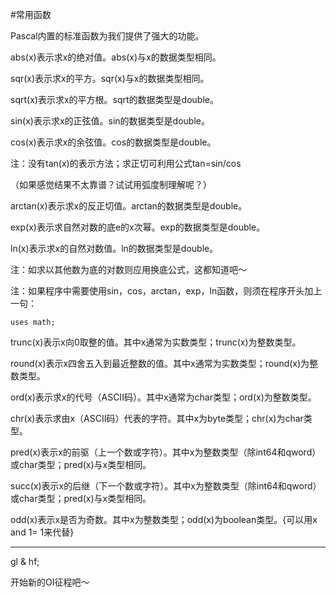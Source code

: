 #常用函数

Pascal内置的标准函数为我们提供了强大的功能。

abs(x)表示求x的绝对值。abs(x)与x的数据类型相同。

sqr(x)表示求x的平方。sqr(x)与x的数据类型相同。

sqrt(x)表示求x的平方根。sqrt的数据类型是double。

sin(x)表示求x的正弦值。sin的数据类型是double。

cos(x)表示求x的余弦值。cos的数据类型是double。

注：没有tan(x)的表示方法；求正切可利用公式tan=sin/cos

（如果感觉结果不太靠谱？试试用弧度制理解呢？）

arctan(x)表示求x的反正切值。arctan的数据类型是double。

exp(x)表示求自然对数的底e的x次幂。exp的数据类型是double。

ln(x)表示求x的自然对数值。ln的数据类型是double。

注：如求以其他数为底的对数则应用换底公式，这都知道吧～

注：如果程序中需要使用sin，cos，arctan，exp，ln函数，则须在程序开头加上一句：

```delphi
uses math;
```

trunc(x)表示x向0取整的值。其中x通常为实数类型；trunc(x)为整数类型。

round(x)表示x四舍五入到最近整数的值。其中x通常为实数类型；round(x)为整数类型。

ord(x)表示求x的代号（ASCII码）。其中x通常为char类型；ord(x)为整数类型。

chr(x)表示求由x（ASCII码）代表的字符。其中x为byte类型；chr(x)为char类型。

pred(x)表示x的前驱（上一个数或字符）。其中x为整数类型（除int64和qword）或char类型；pred(x)与x类型相同。

succ(x)表示x的后继（下一个数或字符）。其中x为整数类型（除int64和qword）或char类型；pred(x)与x类型相同。

odd(x)表示x是否为奇数。其中x为整数类型；odd(x)为boolean类型。{可以用x and 1= 1来代替}


---------

gl & hf;

开始新的OI征程吧～

